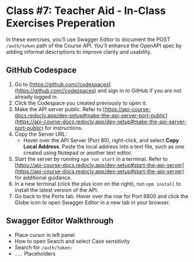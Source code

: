 # Class #7: Teacher Aid - In-Class Exercises Preperation

In these exercises, you'll use Swagger Editor to document the POST `/auth/token` path of the Course API. You'll enhance the OpenAPI spec by adding informal descriptions to improve clarity and usability.

## GitHub Codespace

1. Go to [https://github.com//codespaces](https://github.com//codespaces) and sign in to GitHub if you are not already logged in.
2. Click the Codespace you created previously to open it.
3. Make the API server public. Refer to [https://api-course-docs.redocly.app/dev-setup#make-the-api-server-port-public](https://api-course-docs.redocly.app/dev-setup#make-the-api-server-port-public) for instructions.
4. Copy the Server URL:
   - Hover over the API Server (Port 80), right-click, and select **Copy Local Address**. Paste the local address into a text file, such as one created using Notepad or another text editor.
5. Start the server by running `npm run start` in a terminal. Refer to [https://api-course-docs.redocly.app/dev-setup#start-the-api-server](https://api-course-docs.redocly.app/dev-setup#start-the-api-server) for additional guidance.
6. In a new terminal (click the plus icon on the right), run `npm install` to install the latest version of the API.
7. Go back to the Ports tab. Hover over the row for Port 8800 and click the Globe icon to open Swagger Editor in a new tab in your browser.

## Swagger Editor Walkthrough

- Place cursor in left panel
- How to open Search and select Case sensitivity
- Search for `/auth/token:`
- `...` Placeholders
